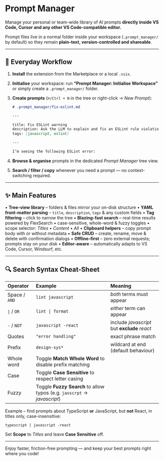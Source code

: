 # Prompt Manager

Manage your personal or team-wide library of AI prompts **directly inside VS Code, Cursor and any other VS Code-compatible editor.**

Prompt files live in a normal folder inside your workspace (`.prompt_manager/` by default) so they remain **plain-text, version-controlled and shareable**.

---

## 📌 Everyday Workflow

1. **Install** the extension from the Marketplace or a local `.vsix`.
2. **Initialise** your workspace: run **“Prompt Manager: Initialise Workspace”** or simply create a `.prompt_manager/` folder.
3. **Create prompts** (`⌘/Ctrl + N` in the tree or right-click → _New Prompt_):

   ```md
   # .prompt_manager/fix-eslint.md

   ---

   title: Fix ESLint warning
   description: Ask the LLM to explain and fix an ESLint rule violation
   tags: [javascript, eslint]

   ---

   I’m seeing the following ESLint error:
   ```

4. **Browse & organise** prompts in the dedicated _Prompt Manager_ tree view.
5. **Search / filter / copy** whenever you need a prompt — no context-switching required.

---

## ✨ Main Features

• **Tree-view library** – folders & files mirror your on-disk structure
• **YAML front-matter parsing** – `title`, `description`, `tags` & any custom fields
• **Tag filtering** – click to narrow the tree
• **Blazing-fast search** – real-time results powered by FlexSearch
• case-sensitive, whole-word & fuzzy toggles
• scope selector: _Titles • Content • All_
• **Clipboard helpers** – copy prompt body with or without metadata
• **Safe CRUD** – create, rename, move & delete with confirmation dialogs
• **Offline-first** – zero external requests; prompts stay on your disk
• **Editor-aware** – automatically adapts to VS Code, Cursor, Windsurf, etc.

---

## 🔍 Search Syntax Cheat-Sheet

| Operator      | Example                                                                 | Meaning                                      |
| :------------ | :---------------------------------------------------------------------- | :------------------------------------------- |
| Space / `AND` | `lint javascript`                                                       | _both_ terms must appear                     |
| `\|` / `OR`   | `lint \| format`                                                        | _either_ term can appear                     |
| `-` / `NOT`   | `javascript -react`                                                     | include _javascript_ but **exclude** _react_ |
| Quotes        | `"error handling"`                                                      | exact phrase match                           |
| Prefix        | `design-sys*`                                                           | wildcard at end (default behaviour)          |
| Whole word    | Toggle **Match Whole Word** to disable prefix matching                  |
| Case          | Toggle **Case Sensitive** to respect letter casing                      |
| Fuzzy         | Toggle **Fuzzy Search** to allow typos (e.g. `javscrpt` → _javascript_) |

Example – find prompts about TypeScript **or** JavaScript, but **not** React, in titles only, case-insensitive:

```text
typescript | javascript -react
```

Set **Scope** to _Titles_ and leave **Case Sensitive** off.

---

Enjoy faster, friction-free prompting — and keep your best prompts right where you code!
